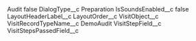 <?xml version="1.0" encoding="UTF-8"?>
<CustomMetadata xmlns="http://soap.sforce.com/2006/04/metadata" xmlns:xsi="http://www.w3.org/2001/XMLSchema-instance" xmlns:xsd="http://www.w3.org/2001/XMLSchema">
    <label>Audit</label>
    <protected>false</protected>
    <values>
        <field>DialogType__c</field>
        <value xsi:type="xsd:string">Preparation</value>
    </values>
    <values>
        <field>IsSoundsEnabled__c</field>
        <value xsi:type="xsd:boolean">false</value>
    </values>
    <values>
        <field>LayoutHeaderLabel__c</field>
        <value xsi:nil="true"/>
    </values>
    <values>
        <field>LayoutOrder__c</field>
        <value xsi:nil="true"/>
    </values>
    <values>
        <field>VisitObject__c</field>
        <value xsi:nil="true"/>
    </values>
    <values>
        <field>VisitRecordTypeName__c</field>
        <value xsi:type="xsd:string">DemoAudit</value>
    </values>
    <values>
        <field>VisitStepField__c</field>
        <value xsi:nil="true"/>
    </values>
    <values>
        <field>VisitStepsPassedField__c</field>
        <value xsi:nil="true"/>
    </values>
</CustomMetadata>
